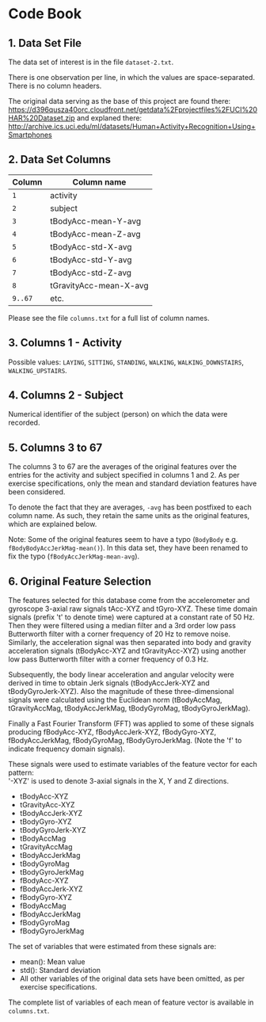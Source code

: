 # Code Book

## 1. Data Set File

The data set of interest is in the file `dataset-2.txt`.

There is one observation per line, in which the values are space-separated.
There is no column headers.

The original data serving as the base of this project are found there:
https://d396qusza40orc.cloudfront.net/getdata%2Fprojectfiles%2FUCI%20HAR%20Dataset.zip
and explaned there:
http://archive.ics.uci.edu/ml/datasets/Human+Activity+Recognition+Using+Smartphones

## 2. Data Set Columns

| Column  | Column name |
| ------- | ------------------------ |
| `1`     | activity |
| `2`     | subject |
| `3`     | tBodyAcc-mean-Y-avg |
| `4`     | tBodyAcc-mean-Z-avg |
| `5`     | tBodyAcc-std-X-avg |
| `6`     | tBodyAcc-std-Y-avg |
| `7`     | tBodyAcc-std-Z-avg |
| `8`     | tGravityAcc-mean-X-avg |
| `9..67` | etc. |

Please see the file `columns.txt` for a full list of column names.

## 3. Columns 1 - Activity

Possible values: `LAYING`, `SITTING`, `STANDING`, `WALKING`, `WALKING_DOWNSTAIRS`, `WALKING_UPSTAIRS`.

## 4. Columns 2 - Subject

Numerical identifier of the subject (person) on which the data were recorded.

## 5. Columns 3 to 67

The columns 3 to 67 are the averages of the original features over the entries for the activity and subject specified in columns 1 and 2.
As per exercise specifications, only the mean and standard deviation features have been considered.

To denote the fact that they are averages, `-avg` has been postfixed to each column name.
As such, they retain the same units as the original features, which are explained below.

Note: Some of the original features seem to have a typo (`BodyBody` e.g. `fBodyBodyAccJerkMag-mean()`).
In this data set, they have been renamed to fix the typo (`fBodyAccJerkMag-mean-avg`).

## 6. Original Feature Selection 

The features selected for this database come from the accelerometer and gyroscope 3-axial raw signals tAcc-XYZ and tGyro-XYZ. These time domain signals (prefix 't' to denote time) were captured at a constant rate of 50 Hz. Then they were filtered using a median filter and a 3rd order low pass Butterworth filter with a corner frequency of 20 Hz to remove noise. Similarly, the acceleration signal was then separated into body and gravity acceleration signals (tBodyAcc-XYZ and tGravityAcc-XYZ) using another low pass Butterworth filter with a corner frequency of 0.3 Hz. 

Subsequently, the body linear acceleration and angular velocity were derived in time to obtain Jerk signals (tBodyAccJerk-XYZ and tBodyGyroJerk-XYZ). Also the magnitude of these three-dimensional signals were calculated using the Euclidean norm (tBodyAccMag, tGravityAccMag, tBodyAccJerkMag, tBodyGyroMag, tBodyGyroJerkMag). 

Finally a Fast Fourier Transform (FFT) was applied to some of these signals producing fBodyAcc-XYZ, fBodyAccJerk-XYZ, fBodyGyro-XYZ, fBodyAccJerkMag, fBodyGyroMag, fBodyGyroJerkMag. (Note the 'f' to indicate frequency domain signals). 

These signals were used to estimate variables of the feature vector for each pattern:  
'-XYZ' is used to denote 3-axial signals in the X, Y and Z directions.

- tBodyAcc-XYZ
- tGravityAcc-XYZ
- tBodyAccJerk-XYZ
- tBodyGyro-XYZ
- tBodyGyroJerk-XYZ
- tBodyAccMag
- tGravityAccMag
- tBodyAccJerkMag
- tBodyGyroMag
- tBodyGyroJerkMag
- fBodyAcc-XYZ
- fBodyAccJerk-XYZ
- fBodyGyro-XYZ
- fBodyAccMag
- fBodyAccJerkMag
- fBodyGyroMag
- fBodyGyroJerkMag

The set of variables that were estimated from these signals are: 

- mean(): Mean value
- std(): Standard deviation
- All other variables of the original data sets have been omitted, as per exercise specifications.

The complete list of variables of each mean of feature vector is available in `columns.txt`.
